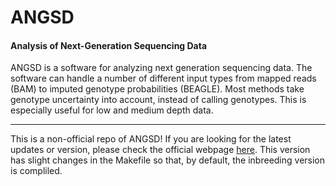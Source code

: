 # ANGSD

#### Analysis of Next-Generation Sequencing Data

ANGSD is a software for analyzing next generation sequencing data. The software can handle a number of different input types from mapped reads (BAM) to imputed genotype probabilities (BEAGLE). Most methods take genotype uncertainty into account, instead of calling genotypes. This is especially useful for low and medium depth data.

---

This is a non-official repo of ANGSD! If you are looking for the latest updates or version, please check the official webpage [here](http://popgen.dk/angsd/index.php/Main_Page). This version has slight changes in the Makefile so that, by default, the inbreeding version is compliled.
